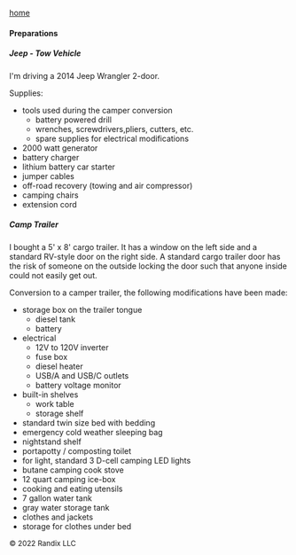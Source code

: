 [home](https://randix.github.io)

#### Preparations

##### Jeep - Tow Vehicle

I'm driving a 2014 Jeep Wrangler 2-door.

Supplies:

- tools used during the camper conversion
  - battery powered drill
  - wrenches, screwdrivers,pliers, cutters, etc.
  - spare supplies for electrical modifications
- 2000 watt generator
- battery charger
- lithium battery car starter
- jumper cables
- off-road recovery (towing and air compressor)
- camping chairs
- extension cord

##### Camp Trailer

I bought a 5' x 8' cargo trailer. It has a window on the left side and a standard RV-style door on the right side. A standard cargo trailer door has the risk of someone on the outside locking the door such that anyone inside could not easily get out.

Conversion to a camper trailer, the following modifications have been made:

- storage box on the trailer tongue
  - diesel tank
  - battery
- electrical
  - 12V to 120V inverter
  - fuse box
  - diesel heater
  - USB/A and USB/C outlets
  - battery voltage monitor
- built-in shelves
  - work table
  - storage shelf
- standard twin size bed with bedding
- emergency cold weather sleeping bag
- nightstand shelf
- portapotty / composting toilet
- for light, standard 3 D-cell camping LED lights
- butane camping cook stove
- 12 quart camping ice-box
- cooking and eating utensils 
- 7 gallon water tank
- gray water storage tank
- clothes and jackets
- storage for clothes under bed

<font size=2>© 2022 Randix LLC</font>
